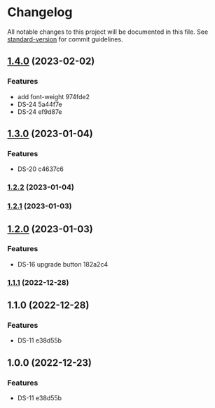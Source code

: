 # Changelog

All notable changes to this project will be documented in this file. See [standard-version](https://github.com/conventional-changelog/standard-version) for commit guidelines.

## [1.4.0](///compare/v1.3.0...v1.4.0) (2023-02-02)


### Features

* add font-weight 974fde2
* DS-24 5a44f7e
* DS-24 ef9d87e

## [1.3.0](///compare/v1.2.1...v1.3.0) (2023-01-04)


### Features

* DS-20 c4637c6

### [1.2.2](///compare/v1.2.1...v1.2.2) (2023-01-04)

### [1.2.1](///compare/v1.2.0...v1.2.1) (2023-01-03)

## [1.2.0](///compare/v1.1.1...v1.2.0) (2023-01-03)


### Features

* DS-16 upgrade button 182a2c4

### [1.1.1](///compare/v1.1.0...v1.1.1) (2022-12-28)

## 1.1.0 (2022-12-28)


### Features

* DS-11 e38d55b

## 1.0.0 (2022-12-23)


### Features

* DS-11 e38d55b
